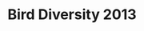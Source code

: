 ---
title: Bird Diversity 2013
creator: Concerto
licence: CC BY-SA 3.0
licence-url: https://creativecommons.org/licenses/by-sa/3.0/deed.en
image-url: https://upload.wikimedia.org/wikipedia/commons/thumb/b/bf/Bird_Diversity_2013.png/860px-Bird_Diversity_2013.png
---